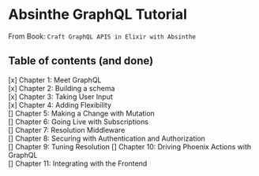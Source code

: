 # Absinthe GraphQL Tutorial  

From Book: `Craft GraphQL APIS in Elixir with Absinthe`  

## Table of contents (and done)  
[x] Chapter 1: Meet GraphQL  
[x] Chapter 2: Building a schema  
[x] Chapter 3: Taking User Input  
[x] Chapter 4: Adding Flexibility  
[] Chapter 5: Making a Change with Mutation  
[] Chapter 6: Going Live with Subscriptions  
[] Chapter 7: Resolution Middleware  
[] Chapter 8: Securing with Authentication and Authorization  
[] Chapter 9: Tuning Resolution 
[] Chapter 10: Driving Phoenix Actions with GraphQL  
[] Chapter 11: Integrating with the Frontend  